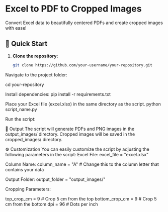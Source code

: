 # Excel to PDF to Cropped Images

Convert Excel data to beautifully centered PDFs and create cropped images with ease!

## 🚀 Quick Start

1. **Clone the repository:**

   ```bash
   git clone https://github.com/your-username/your-repository.git


Navigate to the project folder:

cd your-repository


Install dependencies:
pip install -r requirements.txt


Place your Excel file (excel.xlsx) in the same directory as the script.
python script_name.py

Run the script:

🌈 Output
The script will generate PDFs and PNG images in the output_images/ directory. Cropped images will be saved in the cropped_images/ directory.

⚙️ Customization
You can easily customize the script by adjusting the following parameters in the script:
Excel File:
excel_file = "excel.xlsx"

Column Name:
column_name = "A"  # Change this to the column letter that contains your data


Output Folder:
output_folder = "output_images/"


Cropping Parameters:

top_crop_cm = 9  # Crop 5 cm from the top
bottom_crop_cm = 9  # Crop 5 cm from the bottom
dpi = 96  # Dots per inch










